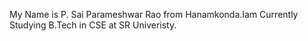 My Name is P. Sai Parameshwar Rao from Hanamkonda.Iam Currently Studying B.Tech in CSE at SR Univeristy.